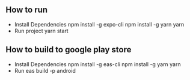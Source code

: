 ## How to run
* Install Dependencies
        npm install -g expo-cli
        npm install -g yarn
        yarn
* Run project
        yarn start

## How to build to google play store

* Install Dependencies
        npm install -g eas-cli
        npm install -g yarn
        yarn
* Run 
        eas build -p android
